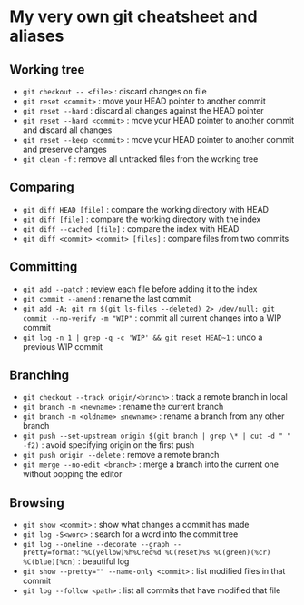 My very own git cheatsheet and aliases
======================================

Working tree
------------

- `git checkout -- <file>` : discard changes on file
- `git reset <commit>` : move your HEAD pointer to another commit
- `git reset --hard` : discard all changes against the HEAD pointer
- `git reset --hard <commit>` : move your HEAD pointer to another commit and discard all changes
- `git reset --keep <commit>` : move your HEAD pointer to another commit and preserve changes
- `git clean -f` : remove all untracked files from the working tree

Comparing
---------

- `git diff HEAD [file]` : compare the working directory with HEAD
- `git diff [file]` : compare the working directory with the index
- `git diff --cached [file]` : compare the index with HEAD
- `git diff <commit> <commit> [files]` : compare files from two commits

Committing
----------

- `git add --patch` : review each file before adding it to the index
- `git commit --amend` : rename the last commit
- `git add -A; git rm $(git ls-files --deleted) 2> /dev/null; git commit --no-verify -m "WIP"` : commit all current changes into a WIP commit
- `git log -n 1 | grep -q -c 'WIP' && git reset HEAD~1` : undo a previous WIP commit

Branching
---------

- `git checkout --track origin/<branch>` : track a remote branch in local
- `git branch -m <newname>` : rename the current branch
- `git branch -m <oldname> ≤newname>` : rename a branch from any other branch
- `git push --set-upstream origin $(git branch | grep \* | cut -d " " -f2)` : avoid specifying origin on the first push
- `git push origin --delete` : remove a remote branch
- `git merge --no-edit <branch>` : merge a branch into the current one without popping the editor

Browsing
--------

- `git show <commit>` : show what changes a commit has made
- `git log -S<word>` : search for a word into the commit tree
- `git log --oneline --decorate --graph --pretty=format:'%C(yellow)%h%Cred%d %C(reset)%s %C(green)(%cr) %C(blue)[%cn]` : beautiful log
- `git show --pretty="" --name-only <commit>` : list modified files in that commit
- `git log --follow <path>` : list all commits that have modified that file
